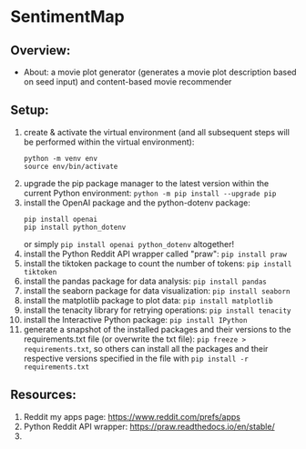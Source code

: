# SentimentMap

## Overview:

- About: a movie plot generator (generates a movie plot description based on seed input) and content-based movie recommender

## Setup:

1. create & activate the virtual environment (and all subsequent steps will be performed within the virtual environment):
   ```
   python -m venv env
   source env/bin/activate
   ```
2. upgrade the pip package manager to the latest version within the current Python environment: `python -m pip install --upgrade pip`
3. install the OpenAI package and the python-dotenv package:
   ```
   pip install openai
   pip install python_dotenv
   ```
   or simply `pip install openai python_dotenv` altogether!
4. install the Python Reddit API wrapper called "praw": `pip install praw`
5. install the tiktoken package to count the number of tokens: `pip install tiktoken`
6. install the pandas package for data analysis: `pip install pandas`
7. install the seaborn package for data visualization: `pip install seaborn`
8. install the matplotlib package to plot data: `pip install matplotlib`
9. install the tenacity library for retrying operations: `pip install tenacity`
10. install the Interactive Python package: `pip install IPython`
11. generate a snapshot of the installed packages and their versions to the requirements.txt file (or overwrite the txt file): `pip freeze > requirements.txt`, so others can install all the packages and their respective versions specified in the file with `pip install -r requirements.txt`

## Resources:

1. Reddit my apps page: https://www.reddit.com/prefs/apps
2. Python Reddit API wrapper: https://praw.readthedocs.io/en/stable/
3.
